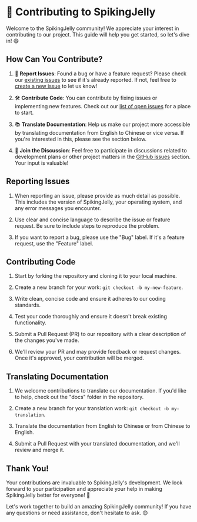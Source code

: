 # 🚀 Contributing to SpikingJelly

Welcome to the SpikingJelly community! We appreciate your interest in contributing to our project. This guide will help you get started, so let's dive in! 😄

## How Can You Contribute?

1. 🐞 **Report Issues**: Found a bug or have a feature request? Please check our [existing issues](https://github.com/fangwei123456/spikingjelly/issues) to see if it's already reported. If not, feel free to [create a new issue](https://github.com/fangwei123456/spikingjelly/issues/new) to let us know!

2. 🛠️ **Contribute Code**: You can contribute by fixing issues or implementing new features. Check out our [list of open issues](https://github.com/fangwei123456/spikingjelly/issues) for a place to start.

3. 📚 **Translate Documentation**: Help us make our project more accessible by translating documentation from English to Chinese or vice versa. If you're interested in this, please see the section below.

4. 📢 **Join the Discussion**: Feel free to participate in discussions related to development plans or other project matters in the [GitHub issues](https://github.com/fangwei123456/spikingjelly/issues) section. Your input is valuable!

## Reporting Issues

1. When reporting an issue, please provide as much detail as possible. This includes the version of SpikingJelly, your operating system, and any error messages you encounter.

2. Use clear and concise language to describe the issue or feature request. Be sure to include steps to reproduce the problem.

3. If you want to report a bug, please use the "Bug" label. If it's a feature request, use the "Feature" label.

## Contributing Code

1. Start by forking the repository and cloning it to your local machine.

2. Create a new branch for your work: `git checkout -b my-new-feature`.

3. Write clean, concise code and ensure it adheres to our coding standards.

4. Test your code thoroughly and ensure it doesn't break existing functionality.

5. Submit a Pull Request (PR) to our repository with a clear description of the changes you've made.

6. We'll review your PR and may provide feedback or request changes. Once it's approved, your contribution will be merged.

## Translating Documentation

1. We welcome contributions to translate our documentation. If you'd like to help, check out the "docs" folder in the repository.

2. Create a new branch for your translation work: `git checkout -b my-translation`.

3. Translate the documentation from English to Chinese or from Chinese to English.

4. Submit a Pull Request with your translated documentation, and we'll review and merge it.

## Thank You!

Your contributions are invaluable to SpikingJelly's development. We look forward to your participation and appreciate your help in making SpikingJelly better for everyone! 🎉

Let's work together to build an amazing SpikingJelly community! If you have any questions or need assistance, don't hesitate to ask. 😊
